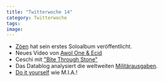 ```yaml
---
title: "Twitterwoche 14"
category: Twitterwoche
tags: 
image: 
---
```


* [Zöen](http://zoenmusic.bandcamp.com/album/eponyms-album) hat sein erstes Soloalbum veröffentlicht.
* Neues Video von [Awol One & Ecid](http://ugsmag.com/2010/04/awol-one-ecid-%E2%80%93-dangertainment-video/)
* Ceschi mit ["Bite Through Stone"](http://www.youtube.com/watch?v=qgpEgBMSwoo)
* Das Datablog analysiert die weltweiten [Militärausgaben](http://www.guardian.co.uk/news/datablog/2010/apr/01/information-is-beautiful-military-spending).
* [Do it yourself](http://www.theliberatorsofhiphop.com/2010/04/i-heart-mia.html) wie M.I.A.!
